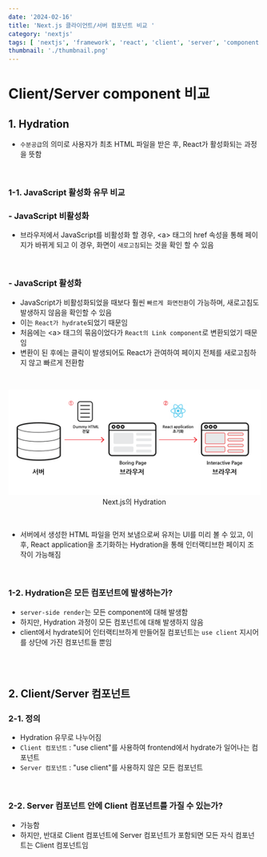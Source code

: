 ```yaml
---
date: '2024-02-16'
title: 'Next.js 클라이언트/서버 컴포넌트 비교 '
category: 'nextjs'
tags: [ 'nextjs', 'framework', 'react', 'client', 'server', 'component' ]
thumbnail: './thumbnail.png'
---
```


# Client/Server component 비교

## 1. Hydration

- `수분공급`의 의미로 사용자가 최초 HTML 파일을 받은 후, React가 활성화되는 과정을 뜻함

<br>

### 1-1. JavaScript 활성화 유무 비교

### - JavaScript 비활성화

- 브라우저에서 JavaScript를 비활성화 할 경우, \<a> 태그의 href 속성을 통해 페이지가 바뀌게 되고 이 경우, 화면이 `새로고침`되는 것을 확인 할 수 있음

<br>

### - JavaScript 활성화

- JavaScript가 비활성화되었을 때보다 훨씬 `빠르게 화면전환`이 가능하며, 새로고침도 발생하지 않음을 확인할 수 있음
- 이는 `React가 hydrate`되었기 때문임
- 처음에는 \<a> 태그의 묶음이었다가 `React의 Link component`로 변환되었기 때문임
- 변환이 된 후에는 클릭이 발생되어도 React가 관여하여 페이지 전체를 새로고침하지 않고 빠르게 전환함

<br>

<p align="center">
    <img src="Nextjs_hydration.png" alt="hydration"><br/>
    <span>Next.js의 Hydration</span>
</p>

<br/>

- 서버에서 생성한 HTML 파일을 먼저 보냄으로써 유저는 UI를 미리 볼 수 있고, 이후, React application을 초기화하는 Hydration을 통해 인터랙티브한 페이지 조작이 가능해짐

<br>

### 1-2. Hydration은 모든 컴포넌트에 발생하는가?

- `server-side render`는 모든 component에 대해 발생함
- 하지만, Hydration 과정이 모든 컴포넌트에 대해 발생하지 않음
- client에서 hydrate되어 인터랙티브하게 만들어질 컴포넌트는 `use client` 지시어를 상단에 가진 컴포넌트들 뿐임

<br>
<br>

## 2. Client/Server 컴포넌트

### 2-1. 정의

- Hydration 유무로 나누어짐
- `Client 컴포넌트` : "use client"를 사용하여 frontend에서 hydrate가 일어나는 컴포넌트
- `Server 컴포넌트` : "use client"를 사용하지 않은 모든 컴포넌트

<br>

### 2-2. Server 컴포넌트 안에 Client 컴포넌트를 가질 수 있는가?

- 가능함
- 하지만, 반대로 Client 컴포넌트에 Server 컴포넌트가 포함되면 모든 자식 컴포넌트는 Client 컴포넌트임

[//]: # (---)

[//]: # ()

[//]: # (## Source)

[//]: # ()

[//]: # (- [<>]&#40;<>&#41;)

